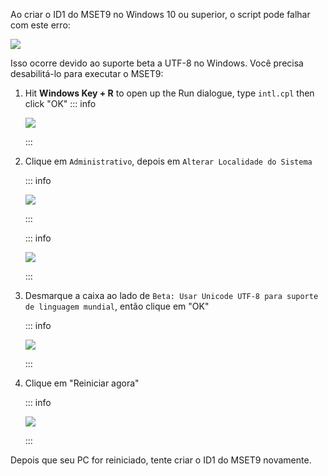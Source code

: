 Ao criar o ID1 do MSET9 no Windows 10 ou superior, o script pode falhar com este erro:

![](/images/screenshots/troubleshooting/234.png)

Isso ocorre devido ao suporte beta a UTF-8 no Windows. Você precisa desabilitá-lo para executar o MSET9:

1. Hit **Windows Key + R** to open up the Run dialogue, type `intl.cpl` then click "OK"
   ::: info

   ![](/images/screenshots/troubleshooting/234run.png)

   :::

2. Clique em `Administrativo`, depois em `Alterar Localidade do Sistema`

   ::: info

   ![](/images/screenshots/troubleshooting/234region.png)

   :::

   ::: info

   ![](/images/screenshots/troubleshooting/234administrative.png)

   :::

3. Desmarque a caixa ao lado de `Beta: Usar Unicode UTF-8 para suporte de linguagem mundial`, então clique em "OK"

   ::: info

   ![](/images/screenshots/troubleshooting/234locale.png)

   :::

4. Clique em "Reiniciar agora"

   ::: info

   ![](/images/screenshots/troubleshooting/234restart.png)

   :::

Depois que seu PC for reiniciado, tente criar o ID1 do MSET9 novamente.
